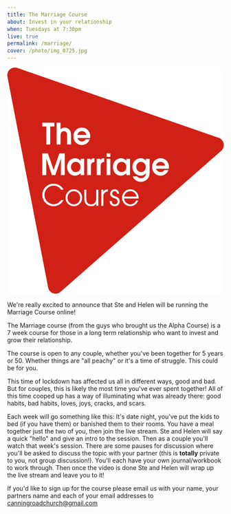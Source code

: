 ```yaml
---
title: The Marriage Course
about: Invest in your relationship
when: Tuesdays at 7:30pm
live: true
permalink: /marriage/
cover: /photo/img_0725.jpg
---
```

![The Marriage Course logo](/photo/tmc-logo-2019.png)

We're really excited to announce that Ste and Helen will be running the Marriage Course online!

The Marriage course (from the guys who brought us the Alpha Course) is a 7 week course for those in a long term relationship who want to invest and grow their relationship.

The course is open to any couple, whether you've been together for 5 years or 50. Whether things are "all peachy" or it's a time of struggle. This could be for you.

This time of lockdown has affected us all in different ways, good and bad. But for couples, this is likely the most time you've ever spent together! All of this time cooped up has a way of illuminating what was already there: good habits, bad habits, loves, joys, cracks, and scars. 

Each week will go something like this: It's date night, you've put the kids to bed (if you have them) or banished them to their rooms. You have a meal together just the two of you, then join the live stream. Ste and Helen will say a quick "hello" and give an intro to the session. Then as a couple you'll watch that week's session. There are some pauses for discussion where you'll be asked to discuss the topic with your partner (this is **totally** private to you, not group discussion!). You'll each have your own journal/workbook to work through. Then once the video is done Ste and Helen will wrap up the live stream and leave you to it!

If you'd like to sign up for the course please email us with your name, your partners name and each of your email addresses to canningroadchurch@gmail.com